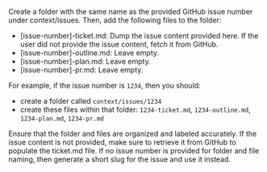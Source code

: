 Create a folder with the same name as the provided GitHub issue number under context/issues. Then, add the following files to the folder:
- [issue-number]-ticket.md: Dump the issue content provided here. If the user did not provide the issue content, fetch it from GitHub.
- [issue-number]-outline.md: Leave empty.
- [issue-number]-plan.md: Leave empty.
- [issue-number]-pr.md: Leave empty.

For example, if the issue number is `1234`, then you should:
- create a folder called `context/issues/1234`
- create these files within that folder: `1234-ticket.md`, `1234-outline.md`, `1234-plan.md`, `1234-pr.md`

Ensure that the folder and files are organized and labeled accurately. If the issue content is not provided, make sure to retrieve it from GitHub to populate the ticket.md file. If no issue number is provided for folder and file naming, then generate a short slug for the issue and use it instead.